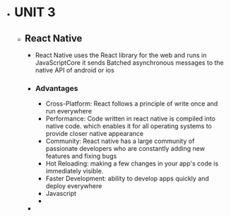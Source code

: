 - # UNIT 3
	- ## React Native
		- React Native uses the React library for the web and runs in JavaScriptCore
		  it sends Batched asynchronous messages to the native API of android or ios
		- ### Advantages
			- Cross-Platform: React follows a principle of write once and run everywhere
			- Performance: Code written in react native is compiled into native code. which enables it for all operating systems to provide closer native appearance
			- Community: React native has a large community of passionate developers who are constantly adding new features and fixing bugs
			- Hot Reloading: making a few changes in your app's code is immediately visible.
			- Faster Development: ability to develop apps quickly and deploy everywhere
			- Javascript
			-
		-